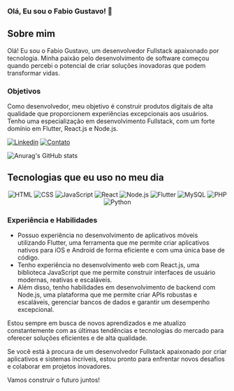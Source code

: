 ### Olá, Eu sou o Fabio Gustavo! 👋

## Sobre mim

Olá! Eu sou o Fabio Gustavo, um desenvolvedor Fullstack apaixonado por tecnologia. Minha paixão pelo desenvolvimento de software começou quando percebi o potencial de criar soluções inovadoras que podem transformar vidas.

### Objetivos

Como desenvolvedor, meu objetivo é construir produtos digitais de alta qualidade que proporcionem experiências excepcionais aos usuários. Tenho uma especialização em desenvolvimento Fullstack, com um forte domínio em Flutter, React.js e Node.js.

[![Linkedin](https://img.shields.io/badge/LinkedIn-0077B5?style=for-the-badge&logo=linkedin&logoColor=white)](https://www.linkedin.com/in/fabio-gustavo/) [![Contato](https://img.shields.io/badge/WhatsApp-25D366?style=for-the-badge&logo=whatsapp&logoColor=white)](https://wa.me/5511983875629)

![Anurag's GitHub stats](https://github-readme-stats.vercel.app/api?username=Fabio-GST&show_icons=true&theme=radical)

## Tecnologias que eu uso no meu dia

<p align="center">
  <img src="https://img.shields.io/badge/HTML-239120?style=for-the-badge&logo=html5&logoColor=white" alt="HTML">
  <img src="https://img.shields.io/badge/CSS-239120?style=for-the-badge&logo=css3&logoColor=white" alt="CSS">
  <img src="https://img.shields.io/badge/JavaScript-F7DF1E?style=for-the-badge&logo=javascript&logoColor=black" alt="JavaScript">
  <img src="https://img.shields.io/badge/React-61DAFB?style=for-the-badge&logo=react&logoColor=black" alt="React">
  <img src="https://img.shields.io/badge/Node.js-339933?style=for-the-badge&logo=node.js&logoColor=white" alt="Node.js">
  <img src="https://img.shields.io/badge/Flutter-02569B?style=for-the-badge&logo=flutter&logoColor=white" alt="Flutter">
  <img src="https://img.shields.io/badge/MySQL-4479A1?style=for-the-badge&logo=mysql&logoColor=white" alt="MySQL">
  <img src="https://img.shields.io/badge/PHP-777BB4?style=for-the-badge&logo=php&logoColor=white" alt="PHP">
  <img src="https://img.shields.io/badge/Python-3776AB?style=for-the-badge&logo=python&logoColor=white" alt="Python">
</p>

### Experiência e Habilidades

- Possuo experiência no desenvolvimento de aplicativos móveis utilizando Flutter, uma ferramenta que me permite criar aplicativos nativos para iOS e Android de forma eficiente e com uma única base de código.
- Tenho experiência no desenvolvimento web com React.js, uma biblioteca JavaScript que me permite construir interfaces de usuário modernas, reativas e escaláveis.
- Além disso, tenho habilidades em desenvolvimento de backend com Node.js, uma plataforma que me permite criar APIs robustas e escaláveis, gerenciar bancos de dados e garantir um desempenho excepcional.

Estou sempre em busca de novos aprendizados e me atualizo constantemente com as últimas tendências e tecnologias do mercado para oferecer soluções eficientes e de alta qualidade.

Se você está à procura de um desenvolvedor Fullstack apaixonado por criar aplicativos e sistemas incríveis, estou pronto para enfrentar novos desafios e colaborar em projetos inovadores.

Vamos construir o futuro juntos!




